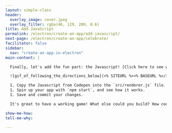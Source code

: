 ```yaml
---
layout: simple-class
header:
  overlay_image: cover.jpeg
  overlay_filter: rgba(46, 129, 200, 0.6)
title: Add JavaScript
permalink: /electron/create-an-app/add-javascript/
next-page: /electron/create-an-app/celebrate/
facilitator: false
sidebar:
  nav: "create-an-app-in-electron"
main-content: |

  Finally, let's add the fun part: the Javascript! [Click here to see what this commit should look like](https://github.com/githubschool/on-demand-electron-app/commit/1d6e34a7c5a44a37f5c952950a2abfdf3b423f22).

  ![gif_of_following_the_directions_below](<% SITEURL %><% BASEURL %>/images/gifs/electron/electron1-add-javascript.gif)

  1. Copy the Javascript from Codepen into the `src/renderer.js` file.
  1. Spin up your app with `npm start`, and see how it works.
  1. Save and commit your changes.

  It's great to have a working game! What else could you build? How could you change this game? Feel free to make it your own by changing the images, changing the game functionality, or even adding sound!

show-me-how:
tell-me-why:

---
```

